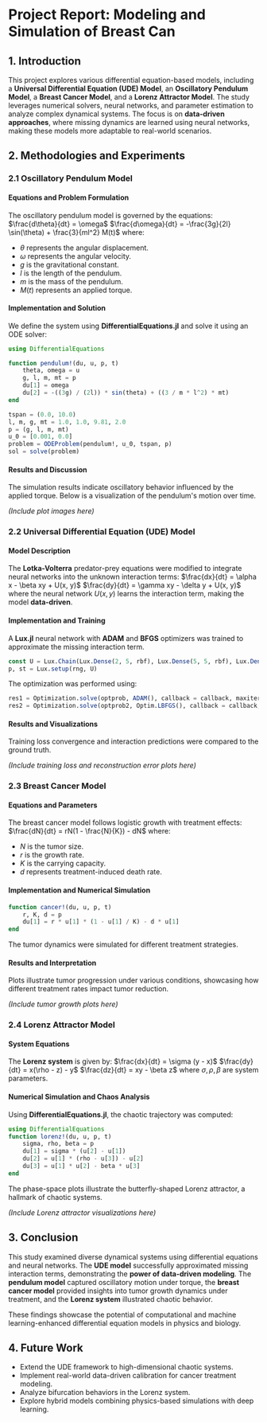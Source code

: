 # Project Report: Modeling and Simulation of Breast Can

## 1. Introduction

This project explores various differential equation-based models, including a **Universal Differential Equation (UDE) Model**, an **Oscillatory Pendulum Model**, a **Breast Cancer Model**, and a **Lorenz Attractor Model**. The study leverages numerical solvers, neural networks, and parameter estimation to analyze complex dynamical systems. The focus is on **data-driven approaches**, where missing dynamics are learned using neural networks, making these models more adaptable to real-world scenarios.

## 2. Methodologies and Experiments

### 2.1 Oscillatory Pendulum Model

#### Equations and Problem Formulation

The oscillatory pendulum model is governed by the equations:
$\frac{d\theta}{dt} = \omega$
$\frac{d\omega}{dt} = -\frac{3g}{2l} \sin(\theta) + \frac{3}{ml^2} M(t)$
where:

- $\theta$ represents the angular displacement.
- $\omega$ represents the angular velocity.
- $g$ is the gravitational constant.
- $l$ is the length of the pendulum.
- $m$ is the mass of the pendulum.
- $M(t)$ represents an applied torque.

#### Implementation and Solution

We define the system using **DifferentialEquations.jl** and solve it using an ODE solver:

```julia
using DifferentialEquations

function pendulum!(du, u, p, t)
    theta, omega = u
    g, l, m, mt = p
    du[1] = omega
    du[2] = -((3g) / (2l)) * sin(theta) + ((3 / m * l^2) * mt)
end

tspan = (0.0, 10.0)
l, m, g, mt = 1.0, 1.0, 9.81, 2.0
p = (g, l, m, mt)
u_0 = [0.001, 0.0]
problem = ODEProblem(pendulum!, u_0, tspan, p)
sol = solve(problem)
```

#### Results and Discussion

The simulation results indicate oscillatory behavior influenced by the applied torque. Below is a visualization of the pendulum's motion over time.

*(Include plot images here)*

### 2.2 Universal Differential Equation (UDE) Model

#### Model Description

The **Lotka-Volterra** predator-prey equations were modified to integrate neural networks into the unknown interaction terms:
$\frac{dx}{dt} = \alpha x - \beta xy + U(x, y)$
$\frac{dy}{dt} = \gamma xy - \delta y + U(x, y)$
where the neural network $U(x, y)$ learns the interaction term, making the model **data-driven**.

#### Implementation and Training

A **Lux.jl** neural network with **ADAM** and **BFGS** optimizers was trained to approximate the missing interaction term.

```julia
const U = Lux.Chain(Lux.Dense(2, 5, rbf), Lux.Dense(5, 5, rbf), Lux.Dense(5, 5, rbf), Lux.Dense(5, 2))
p, st = Lux.setup(rng, U)
```

The optimization was performed using:

```julia
res1 = Optimization.solve(optprob, ADAM(), callback = callback, maxiters = 5000)
res2 = Optimization.solve(optprob2, Optim.LBFGS(), callback = callback, maxiters = 1000)
```

#### Results and Visualizations

Training loss convergence and interaction predictions were compared to the ground truth.

*(Include training loss and reconstruction error plots here)*

### 2.3 Breast Cancer Model

#### Equations and Parameters

The breast cancer model follows logistic growth with treatment effects:
$\frac{dN}{dt} = rN(1 - \frac{N}{K}) - dN$
where:

- $N$ is the tumor size.
- $r$ is the growth rate.
- $K$ is the carrying capacity.
- $d$ represents treatment-induced death rate.

#### Implementation and Numerical Simulation

```julia
function cancer!(du, u, p, t)
    r, K, d = p
    du[1] = r * u[1] * (1 - u[1] / K) - d * u[1]
end
```

The tumor dynamics were simulated for different treatment strategies.

#### Results and Interpretation

Plots illustrate tumor progression under various conditions, showcasing how different treatment rates impact tumor reduction.

*(Include tumor growth plots here)*

### 2.4 Lorenz Attractor Model

#### System Equations

The **Lorenz system** is given by:
$\frac{dx}{dt} = \sigma (y - x)$
$\frac{dy}{dt} = x(\rho - z) - y$
$\frac{dz}{dt} = xy - \beta z$
where $\sigma, \rho, \beta$ are system parameters.

#### Numerical Simulation and Chaos Analysis

Using **DifferentialEquations.jl**, the chaotic trajectory was computed:

```julia
using DifferentialEquations
function lorenz!(du, u, p, t)
    sigma, rho, beta = p
    du[1] = sigma * (u[2] - u[1])
    du[2] = u[1] * (rho - u[3]) - u[2]
    du[3] = u[1] * u[2] - beta * u[3]
end
```

The phase-space plots illustrate the butterfly-shaped Lorenz attractor, a hallmark of chaotic systems.

*(Include Lorenz attractor visualizations here)*

## 3. Conclusion

This study examined diverse dynamical systems using differential equations and neural networks. The **UDE model** successfully approximated missing interaction terms, demonstrating the **power of data-driven modeling**. The **pendulum model** captured oscillatory motion under torque, the **breast cancer model** provided insights into tumor growth dynamics under treatment, and the **Lorenz system** illustrated chaotic behavior.

These findings showcase the potential of computational and machine learning-enhanced differential equation models in physics and biology.

## 4. Future Work

- Extend the UDE framework to high-dimensional chaotic systems.
- Implement real-world data-driven calibration for cancer treatment modeling.
- Analyze bifurcation behaviors in the Lorenz system.
- Explore hybrid models combining physics-based simulations with deep learning.
